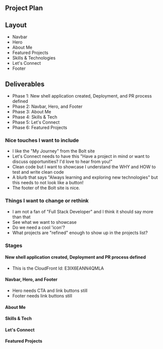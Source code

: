 ## Project Plan

## Layout

- Navbar
- Hero
- About Me
- Featured Projects
- Skills & Technologies
- Let's Connect
- Footer

## Deliverables

- Phase 1: New shell application created, Deployment, and PR process defined
- Phase 2: Navbar, Hero, and Footer
- Phase 3: About Me
- Phase 4: Skills & Tech
- Phase 5: Let's Connect
- Phase 6: Featured Projects

### Nice touches I want to include

- I like the "My Journey" from the Bolt site
- Let's Connect needs to have this "Have a project in mind or want to discuss opportunities? I'd love to hear from you!"
- Clean code but I want to showcase I understand the WHY and HOW to test and write clean code
- A blurb that says "Always learning and exploring new technologies" but this needs to not look like a button!
- The footer of the Bolt site is nice.

### Things I want to change or rethink

- I am not a fan of "Full Stack Developer" and I think it should say more than that
- See what we want to showcase
- Do we need a cool 'icon'?
- What projects are "refined" enough to show up in the projects list?

### Stages

#### New shell application created, Deployment and PR process defined

- This is the CloudFront Id: E3IX6EANN4QMLA

#### Navbar, Hero, and Footer

- Hero needs CTA and link buttons still
- Footer needs link buttons still

#### About Me

#### Skills & Tech

#### Let's Connect

#### Featured Projects
